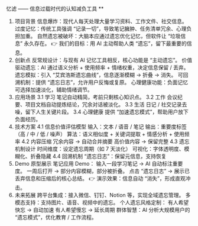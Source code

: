 忆滤 —— 信息过载时代的认知减负工具
**
1. 项目背景
信息爆炸：现代人每天处理大量学习资料、工作文件、社交信息。
过度记忆：传统工具强调 “记录一切”，导致笔记臃肿、任务清单冗余、心理负担加重。
自然遗忘被破坏：大脑本应通过遗忘优化记忆，但软件让 “垃圾信息” 永久存在。
👉 我们的目标：用 AI 主动帮助人类 “遗忘”，留下最重要的信息。
2. 创新点
反常规设计：与现有 AI 记忆工具相反，核心功能是 “主动遗忘”。
价值驱动遗忘：AI 通过语义分析 + 使用频率 + 情绪权重，决定信息保留 / 丢弃。
遗忘模拟：引入 “艾宾浩斯遗忘曲线”，信息逐渐模糊 → 折叠 → 消失。
可回溯机制：提供 “遗忘日志”，允许用户反悔或复原。
心理健康功能：负面记忆可选择加速淡化，辅助情绪调节。
3. 应用场景
3.1 学习
笔记自动精简，考前只剩核心知识点。
3.2 工作
会议纪要、项目文档自动提炼结论，冗余对话被淡化。
3.3 生活
日记 / 社交记录去噪，留下人生关键片段。
3.4 心理健康
提供 “加速遗忘模式”，帮助用户放下负面经历。
4. 技术方案
4.1 信息价值评估模型
输入：文本 / 语音 / 笔记
输出：重要度标签（高 / 中 / 低 / 噪声）
算法：语义相似度 + 关键词提取 + 情感分析 + 使用频率
4.2 内容压缩
冗余内容 → 自动合并摘要
高价值内容 → 保留完整
4.3 遗忘机制设计
时间维度：设定遗忘周期（如 7 天淡化）
可视化：字体透明度、模糊化、折叠隐藏
4.4 回溯机制
“遗忘日志”：保留元信息，支持恢复
5. Demo 原型展示
笔记应用 Demo：
输入一段学习笔记 → AI 自动标注重要度。
一周后打开 → 部分内容模糊，部分被折叠。
点击 “遗忘日志” → 展示已丢弃信息和压缩后的核心总结。
👉 演示效果：信息自动 “消失”，形成直观冲击。
6. 未来拓展
跨平台集成：接入微信、钉钉、Notion 等，实现全域遗忘管理。
多模态支持：支持图片、语音、视频中的遗忘。
个人遗忘风格定制：
有人希望快忘 → 自动加速
有人希望慢忘 → 延长周期
群体智慧：AI 分析大规模用户的 “遗忘模式”，优化教育 / 工作流程。
